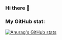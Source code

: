 ### Hi there 👋

### My GitHub stat:
[![Anurag's GitHub stats](https://github-readme-stats.vercel.app/api?username=rebekajakob&hide=stars&count_private=true&show_icons=true&theme=synthwave)](https://github.com/anuraghazra/github-readme-stats)



<!--
**rebekajakob/rebekajakob** is a ✨ _special_ ✨ repository because its `README.md` (this file) appears on your GitHub profile.

Here are some ideas to get you started:

- 🔭 I’m currently working on ...
- 🌱 I’m currently learning ...
- 👯 I’m looking to collaborate on ...
- 🤔 I’m looking for help with ...
- 💬 Ask me about ...
- 📫 How to reach me: ...
- 😄 Pronouns: ...
- ⚡ Fun fact: ...
-->
